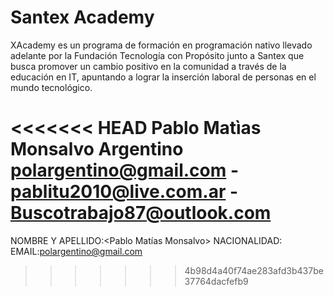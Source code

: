 # Santex Academy


XAcademy es un programa de formación en programación nativo llevado adelante por la Fundación Tecnología con Propósito junto a Santex que busca promover un cambio positivo en la comunidad a través de la educación en IT, apuntando a lograr la inserción laboral de personas en el mundo tecnológico. 


<<<<<<< HEAD
Pablo Matìas Monsalvo
Argentino
polargentino@gmail.com - pablitu2010@live.com.ar - Buscotrabajo87@outlook.com
=======
NOMBRE Y APELLIDO:<Pablo Matías Monsalvo>
NACIONALIDAD:<Argentino>
EMAIL:<polargentino@gmail.com>
>>>>>>> 4b98d4a40f74ae283afd3b437be37764dacfefb9

